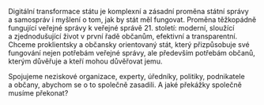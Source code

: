 Digitální transformace státu je komplexní a zásadní proměna státní správy a samospráv i myšlení o tom, jak by stát měl fungovat. Proměna těžkopádně fungující veřejné správy k veřejné správě 21. století: moderní, sloužící a zjednodušující život v první řadě občanům, efektivní a transparentní. Chceme proklientsky a občansky orientovaný stát, který přizpůsobuje své fungování nejen potřebám veřejné správy, ale především potřebám občanů, kterým důvěřuje a kteří mohou důvěřovat jemu.

Spojujeme neziskové organizace, experty, úředníky, politiky, podnikatele a občany, abychom se o to společně zasadili. A jaké překážky společně musíme překonat?
